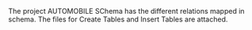The project AUTOMOBILE SChema has the different relations mapped in schema. The files for Create Tables and Insert Tables are attached.